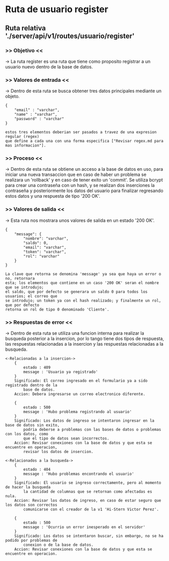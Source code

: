 # Ruta de usuario register #
## Ruta relativa './server/api/v1/routes/usuario/register' ##

###  >> Objetivo << ####
->  La ruta register es una ruta que tiene como proposito registrar a un usuario nuevo 
    dentro de la base de datos.

### >> Valores de entrada << ###
->  Dentro de esta ruta se busca obtener tres datos principales mediante un objeto.

    {
        "email" : "varchar",
        "name" : "varchar",
        "password" : "varchar"
    }

    estos tres elementos deberian ser pasados a travez de una expresion regular (regex) 
    que define a cada una con una forma especifica ["Revisar regex.md para mas informacion"].

### >> Proceso << ###
->  Dentro de esta ruta se obtiene un acceso a la base de datos en uso, para iniciar una
    nueva transaccion que en caso de haber un problema se realizara un 'rollback' y en caso
    de tener exito un 'commit'. Se utiliza bcrypt para crear una contraseña con un hash, 
    y se realizan dos inserciones la contraseña y posteriormente los datos del usuario para
    finalizar regresando estos datos y una respuesta de tipo '200 OK'.

### >> Valores de salida << ###
->  Esta ruta nos mostrara unos valores de salida en un estado '200 OK'.

    {
        "message": {
            "nombre": "varchar",
            "saldo": 0,
            "email": "varchar",
            "token": "varchar",
            "rol": "varchar"
        }   
    }

    La clave que retorna se denomina 'message' ya sea que haya un error o no, retornara 
    esta; los elementos que contiene en un caso '200 OK' seran el nombre que se introdujo;
    el saldo, que por defecto se generara un saldo 0 para todos los usuarios; el correo que 
    se introdujo; un token ya con el hash realizado; y finalmente un rol, que por defecto 
    retorna un rol de tipo 0 denominado 'Cliente'.

### >> Respuestas de error << ###
->  Dentro de esta ruta se utiliza una funcion interna para realizar la busqueda posterior 
    a la insercion, por lo tango tiene dos tipos de respuesta, las respuestas relacionadas
    a la insercion y las respuestas relacionadas a la busqueda.
    
    <-Relacionadas a la insercion->
        {
            estado : 409
            message : 'Usuario ya registrado'
        }
        Significado: El correo ingresado en el formulario ya a sido registrado dentro de la 
            base de datos.
        Accion: Debera ingresarse un correo electronico diferente.

        {
            estado : 500
            message : 'Hubo problema registrando al usuario'
        }
        Significado: Los datos de ingreso se intentaron ingresar en la base de datos sin exito,
            podria deberse a problemas con las bases de datos o problemas con los datos, como 
            que el tipo de datos sean incorrectos.
        Accion: Revisar conexiones con la base de datos y que esta se encuentre en operacion,
            revisar los datos de insercion.

    <-Relacionados a la busqueda->
        {
            estado : 404
            message : 'Hubo problemas encontrando el usuario'
        }
        Significado: El usuario se ingreso correctamente, pero al momento de hacer la busqueda 
            la cantidad de columnas que se retornan como afectadas es nula.
        Accion: Revisar los datos de ingreso, en caso de estar seguro que los datos son correctos
            comunicarse con el creador de la v1 'Hi-Stern Victor Perez'.

        {
            estado : 500
            message : 'Ocurrio un error inesperado en el servidor'
        }
        Significado: Los datos se intentaron buscar, sin embargo, no se ha podido por problemas de
            conexion o de la base de datos.
        Accion: Revisar conexiones con la base de datos y que esta se encuentre en operacion.
        